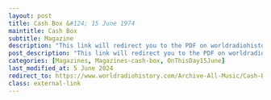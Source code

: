 ```yaml
---
layout: post
title: Cash Box &#124; 15 June 1974
maintitle: Cash Box
subtitle: Magazine
description: "This link will redirect you to the PDF on worldradiohistory.com Once your viewing the PDF search for &quot;zavaroni&quot;"
post_description: "This link will redirect you to the PDF on worldradiohistory.com Once your viewing the PDF search for &quot;zavaroni&quot;"
categories: [Magazines, Magazines-cash-box, OnThisDay15June]
last_modified_at: 5 June 2024
redirect_to: https://www.worldradiohistory.com/Archive-All-Music/Cash-Box/70s/1974/CB-1974-06-15.pdf
class: external-link
---
```


